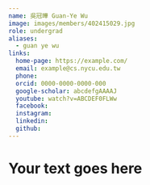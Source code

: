 ```yaml
---
name: 吳冠曄 Guan-Ye Wu 
image: images/members/402415029.jpg 
role: undergrad
aliases:
  - guan ye wu
links:
  home-page: https://example.com/
  email: example@cs.nycu.edu.tw
  phone: 
  orcid: 0000-0000-0000-000
  google-scholar: abcdefgAAAAJ
  youtube: watch?v=ABCDEF0FLWw
  facebook:
  instagram:
  linkedin:
  github:
---
```

# Your text goes here

